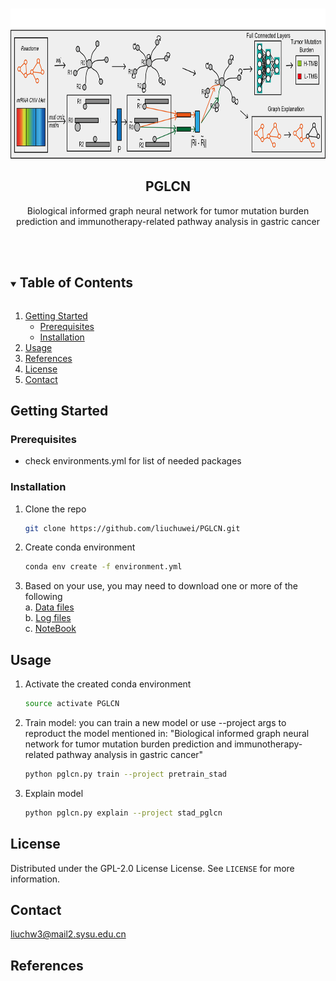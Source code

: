 
<!-- PROJECT LOGO -->
<br />
<p align="center">
  <a href="https://github.com/liuchuwei/PGLCN">
    <img src="_plot/logo.png" alt="Logo" width="800" height="240">
  </a>

<h2 align="center">PGLCN</h2>

  <p align="center">
    Biological informed graph neural network for tumor mutation burden prediction and immunotherapy-related pathway analysis in gastric cancer
    <br />
    <br />
    <br />

  </p>
</p>


<!-- TABLE OF CONTENTS -->
<details open="open">
  <summary><h2 style="display: inline-block">Table of Contents</h2></summary>
  <ol>
    <li>
      <a href="#getting-started">Getting Started</a>
      <ul>
        <li><a href="#prerequisites">Prerequisites</a></li>
        <li><a href="#installation">Installation</a></li>
      </ul>
    </li>
    <li><a href="#usage">Usage</a></li>
    <li><a href="#References">References</a></li>
    <li><a href="#license">License</a></li>
    <li><a href="#contact">Contact</a></li>
  </ol>
</details>


## Getting Started
### Prerequisites

* check environments.yml for list of needed packages

### Installation

1. Clone the repo
   ```sh
   git clone https://github.com/liuchuwei/PGLCN.git
   ```
2. Create conda environment
   ```sh
   conda env create -f environment.yml
   ```
3. Based on your use, you may need to download one or more of the following  
   a. [Data files](https://drive.google.com/drive/folders/1xPIbbOrkoGTwEcUyY9H-D92p-bIA7Oxg?usp=drive_link)  
   b. [Log files](https://drive.google.com/drive/folders/1791x5rgFCPVCwyMGLT9_MHWNCcyPokqs?usp=drive_link)  
   c. [NoteBook](https://drive.google.com/drive/folders/1X7kdC5xGwTRqdvtRXmL0uWio9S5qcrwS?usp=sharing)
<!-- USAGE EXAMPLES -->
## Usage
1. Activate the created conda environment
   ```sh
   source activate PGLCN
   ```
2. Train model: you can train a new model or use --project args to reproduct the model mentioned in:
   "Biological informed graph neural network for tumor mutation burden prediction and immunotherapy-related pathway analysis in gastric cancer"  

   ```sh
   python pglcn.py train --project pretrain_stad
   ```
3. Explain model
   ```sh
   python pglcn.py explain --project stad_pglcn
   ```
## License
Distributed under the GPL-2.0 License License. See `LICENSE` for more information.

## Contact
<a href="Liuchw3:liuchw3@mail2.sysu.edu.cn">liuchw3@mail2.sysu.edu.cn</a>
## References
